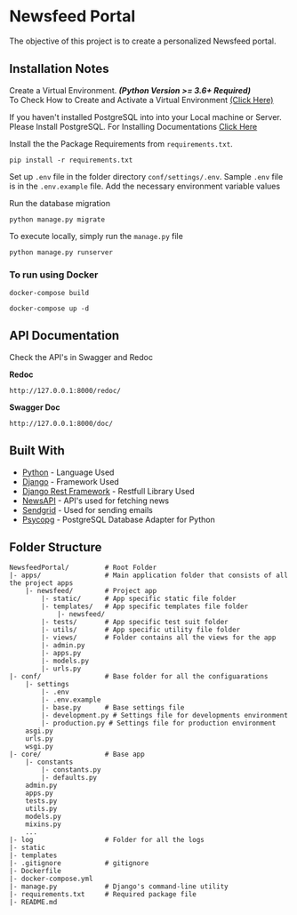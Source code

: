 # Newsfeed Portal

The objective of this project is to create a personalized Newsfeed portal.

## Installation Notes

Create a Virtual Environment. ***(Python Version >= 3.6+ Required)***  
To Check How to Create and Activate a Virtual Environment
[(Click Here)](https://packaging.python.org/guides/installing-using-pip-and-virtual-environments/)

If you haven't installed PostgreSQL into into your Local machine or Server. Please Install PostgreSQL. For Installing Documentations [Click Here](https://www.postgresql.org/docs/current/tutorial-install.html)

Install the the Package Requirements from ``requirements.txt``.

```
pip install -r requirements.txt
```

Set up ``.env`` file in the folder directory ``conf/settings/.env``. Sample ``.env`` file is in the ``.env.example`` file. Add the necessary environment variable values

Run the database migration

```
python manage.py migrate
```

To execute locally, simply run the ``manage.py`` file

```
python manage.py runserver
```

### To run using Docker

```
docker-compose build
```

```
docker-compose up -d
```

## API Documentation

Check the API's in Swagger and Redoc

**Redoc**

```
http://127.0.0.1:8000/redoc/
```

**Swagger Doc**

```
http://127.0.0.1:8000/doc/
```

## Built With

* [Python](https://www.python.org/) - Language Used
* [Django](https://www.djangoproject.com/) - Framework Used
* [Django Rest Framework](https://www.djangoproject.com/) - Restfull Library Used
* [NewsAPI](https://newsapi.org/) - API's used for fetching news
* [Sendgrid](https://sendgrid.com/) - Used for sending emails
* [Psycopg](https://www.psycopg.org/docs/) - PostgreSQL Database Adapter for Python

## Folder Structure

```
NewsfeedPortal/         # Root Folder
|- apps/                # Main application folder that consists of all the project apps
    |- newsfeed/        # Project app
        |- static/      # App specific static file folder
        |- templates/   # App specific templates file folder
            |- newsfeed/
        |- tests/       # App specific test suit folder
        |- utils/       # App specific utility file folder
        |- views/       # Folder contains all the views for the app
        |- admin.py
        |- apps.py
        |- models.py
        |- urls.py
|- conf/                # Base folder for all the configuarations
    |- settings
        |- .env
        |- .env.example
        |- base.py      # Base settings file
        |- development.py # Settings file for developments environment
        |- production.py # Settings file for production environment
    asgi.py
    urls.py
    wsgi.py
|- core/                # Base app
    |- constants
        |- constants.py
        |- defaults.py
    admin.py
    apps.py
    tests.py
    utils.py
    models.py
    mixins.py
    ...
|- log                  # Folder for all the logs
|- static
|- templates
|- .gitignore           # gitignore
|- Dockerfile
|- docker-compose.yml
|- manage.py            # Django's command-line utility
|- requirements.txt     # Required package file
|- README.md
```
